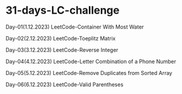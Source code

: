 # 31-days-LC-challenge

Day-01(1.12.2023)
LeetCode-Container With Most Water

Day-02(2.12.2023)
LeetCode-Toeplitz Matrix

Day-03(3.12.2023)
LeetCode-Reverse Integer

Day-04(4.12.2023)
LeetCode-Letter Combination of a Phone Number

Day-05(5.12.2023)
LeetCode-Remove Duplicates from Sorted Array

Day-06(6.12.2023)
LeetCode-Valid Parentheses
